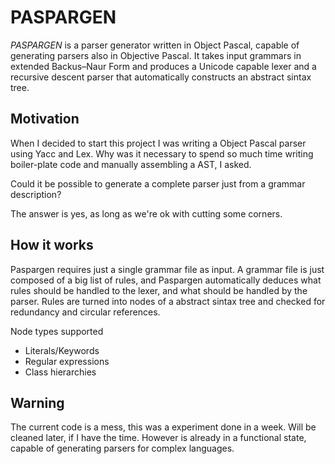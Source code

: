 PASPARGEN
============

_PASPARGEN_ is a parser generator written in Object Pascal, capable of generating parsers also in Objective Pascal.
It takes input grammars in extended Backus–Naur Form and produces a Unicode capable lexer and a recursive descent parser that automatically constructs an abstract sintax tree.

Motivation
----------------
When I decided to start this project I was writing a Object Pascal parser using Yacc and Lex.
Why was it necessary to spend so much time writing boiler-plate code and manually assembling a AST, I asked.

Could it be possible to generate a complete parser just from a grammar description?

The answer is yes, as long as we're ok with cutting some corners.

How it works
----------------
Paspargen requires just a single grammar file as input.
A grammar file is just composed of a big list of rules, and Paspargen automatically deduces what rules should be handled to the lexer, and what should be handled by the parser.
Rules are turned into nodes of a abstract sintax tree and checked for redundancy and circular references.

Node types supported
* Literals/Keywords
* Regular expressions
* Class hierarchies

Warning
----------------
The current code is a mess, this was a experiment done in a week. Will be cleaned later, if I have the time.
However is already in a functional state, capable of generating parsers for complex languages.